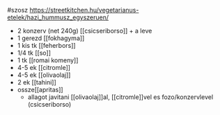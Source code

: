 #szosz
https://streetkitchen.hu/vegetarianus-etelek/hazi_hummusz_egyszeruen/

- 2 konzerv (net 240g) [[csicseriborso]] + a leve
- 1 gerezd [[fokhagyma]]
- 1 kis tk [[feherbors]]
- 1/4 tk [[so]]
- 1 tk [[romai komeny]]
- 4-5 ek [[citromle]]
- 4-5 ek [[olivaolaj]]
- 2 ek [[tahini]]
- ossze[[apritas]]
	- allagot javitani [[olivaolaj]]al, [[citromle]]vel es fozo/konzervlevel (csicseriborso)